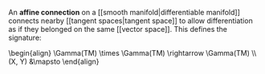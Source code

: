 An **affine connection** on a [[smooth manifold|differentiable manifold]] connects nearby [[tangent spaces|tangent space]] to allow differentiation as if they belonged on the same [[vector space]]. This defines the signature:

\begin{align}
\Gamma(TM) \times \Gamma(TM) \rightarrow \Gamma(TM) \\\\\
(X, Y) &\mapsto 
\end{align}